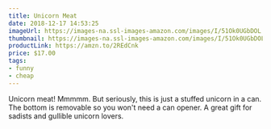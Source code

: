 ```yaml
---
title: Unicorn Meat
date: 2018-12-17 14:53:25
imageUrl: https://images-na.ssl-images-amazon.com/images/I/51Ok0UGbDOL._SY450_.jpg
thumbnail: https://images-na.ssl-images-amazon.com/images/I/51Ok0UGbDOL._SR600,315_.jpg
productLink: https://amzn.to/2REdCnk
price: $17.00
tags:
- funny
- cheap
---
```


Unicorn meat! Mmmmm. But seriously, this is just a stuffed unicorn in a can. The bottom is removable so you won't need a can opener. A great gift for sadists and gullible unicorn lovers.
